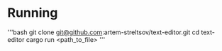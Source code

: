 # Running
'''bash
git clone git@github.com:artem-streltsov/text-editor.git
cd text-editor
cargo run <path_to_file>
'''
